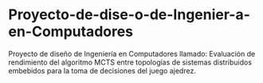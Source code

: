 # Proyecto-de-dise-o-de-Ingenier-a-en-Computadores
Proyecto de diseño de Ingeniería en Computadores llamado: Evaluación de rendimiento del algoritmo MCTS entre topologías de sistemas distribuidos embebidos para la toma de decisiones del juego ajedrez.

